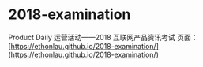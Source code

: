 # 2018-examination

Product Daily 运营活动——2018 互联网产品资讯考试
页面：[https://ethonlau.github.io/2018-examination/](https://ethonlau.github.io/2018-examination/)